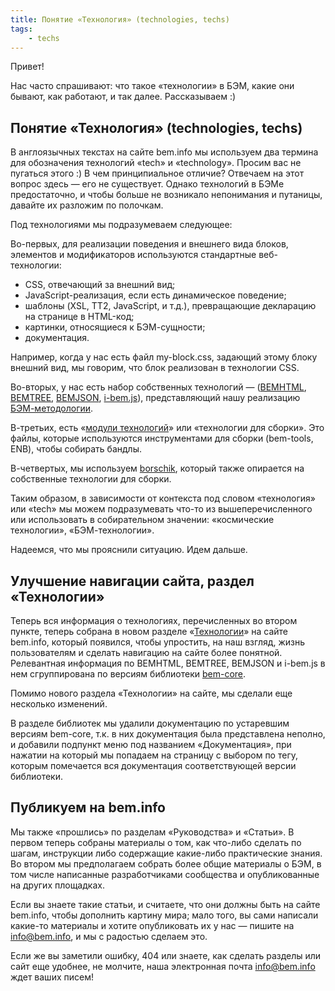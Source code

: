 ```yaml
---
title: Понятие «Технология» (technologies, techs)
tags:
    - techs
---
```


Привет!

Нас часто спрашивают: что такое «технологии» в БЭМ, какие они бывают, как работают, и так далее. Рассказываем :)

## Понятие «Технология» (technologies, techs)

В англоязычных текстах на сайте bem.info мы используем два термина для обозначения технологий «tech» и «technology». Просим вас не пугаться этого :) В чем принципиальное отличие? Отвечаем на этот вопрос здесь — его не существует. Однако технологий в БЭМе предостаточно, и чтобы больше не возникало непонимания и путаницы, давайте их разложим по полочкам.  

Под технологиями мы подразумеваем следующее:

Во-первых, для реализации поведения и внешнего вида блоков, элементов и модификаторов используются стандартные веб-технологии:
* CSS, отвечающий за внешний вид;
* JavaScript-реализация, если есть динамическое поведение;
* шаблоны (XSL, TT2, JavaScript, и т.д.), превращающие декларацию на странице в HTML-код;
* картинки, относящиеся к БЭМ-сущности;
* документация.

Например, когда у нас есть файл my-block.css, задающий этому блоку внешний вид, мы говорим, что блок реализован в технологии CSS.

Во-вторых, у нас есть набор собственных технологий — ([BEMHTML](http://ru.bem.info/technology/bemhtml/current/reference/), [BEMTREE](http://ru.bem.info/technology/bemtree/current/bemtree/), [BEMJSON](http://ru.bem.info/technology/bemjson/current/bemjson/), [i-bem.js](http://ru.bem.info/technology/i-bem/current/i-bem-js/)), представляющий нашу реализацию [БЭМ-методологии](http://ru.bem.info/method/).

В-третьих, есть «[модули технологий](http://ru.bem.info/tools/bem/bem-tools/tech-modules/)» или «технологии для сборки». Это файлы, которые используются инструментами для сборки (bem-tools, ENB), чтобы собирать бандлы.

В-четвертых, мы используем [borschik](http://ru.bem.info/tools/optimizers/borschik/), который также опирается на собственные технологии для сборки.

Таким образом, в зависимости от контекста под словом «технология» или «tech» мы можем подразумевать что-то из вышеперечисленного или использовать в собирательном значении: «космические технологии», «БЭМ-технологии».

Надеемся, что мы прояснили ситуацию. Идем дальше.

## Улучшение навигации сайта, раздел «Технологии»

Теперь вся информация о технологиях, перечисленных во втором пункте, теперь собрана в новом разделе «[Технологии](http://ru.bem.info/technology/)» на сайте bem.info, который появился, чтобы упростить, на наш взгляд, жизнь пользователям и сделать навигацию на сайте более понятной. Релевантная информация по BEMHTML, BEMTREE, BEMJSON и i-bem.js в нем сгруппирована по версиям библиотеки [bem-core](http://ru.bem.info/libs/bem-core/).

Помимо нового раздела «Технологии» на сайте, мы сделали еще несколько изменений.

В разделе библиотек мы удалили документацию по устаревшим версиям bem-core, т.к. в них документация была представлена неполно, и добавили подпункт меню под названием «Документация», при нажатии на который мы попадаем на страницу с выбором по тегу, которым помечается вся документация соответствующей версии библиотеки.

## Публикуем на bem.info

Мы также «прошлись» по разделам «Руководства» и «Статьи». В первом теперь собраны материалы о том, как что-либо сделать по шагам, инструкции либо содержащие какие-либо практические знания. Во втором мы предполагаем собрать более общие материалы о БЭМ, в том числе написанные разработчиками сообщества и опубликованные на других площадках. 

Если вы знаете такие статьи, и считаете, что они должны быть на сайте bem.info, чтобы дополнить картину мира; мало того, вы сами написали какие-то материалы и хотите опубликовать их у нас — пишите на [info@bem.info](mailto:info@bem.info), и мы с радостью сделаем это.

Если же вы заметили ошибку, 404 или знаете, как сделать разделы или сайт еще удобнее, не молчите, наша электронная почта [info@bem.info](mailto:info@bem.info) ждет ваших писем!

